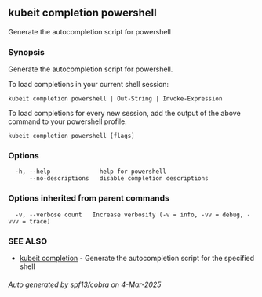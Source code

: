 ## kubeit completion powershell

Generate the autocompletion script for powershell

### Synopsis

Generate the autocompletion script for powershell.

To load completions in your current shell session:

	kubeit completion powershell | Out-String | Invoke-Expression

To load completions for every new session, add the output of the above command
to your powershell profile.


```
kubeit completion powershell [flags]
```

### Options

```
  -h, --help              help for powershell
      --no-descriptions   disable completion descriptions
```

### Options inherited from parent commands

```
  -v, --verbose count   Increase verbosity (-v = info, -vv = debug, -vvv = trace)
```

### SEE ALSO

* [kubeit completion](kubeit_completion.md)	 - Generate the autocompletion script for the specified shell

###### Auto generated by spf13/cobra on 4-Mar-2025
